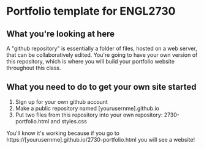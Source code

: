 # Portfolio template for ENGL2730
## What you're looking at here
A "github repository" is essentially a folder of files, hosted on a web server, that can be collaboratively edited. You're going to have your own version of this repository, which is where you will build your portfolio website throughout this class.

## What you need to do to get your own site started

1. Sign up for your own github account
2. Make a public repository named [yourusernme].github.io
3. Put two files from this repository into your own repository: 2730-portfolio.html and styles.css

You'll know it's working because if you go to https://[yourusernme].github.io/2730-portfolio.html you will see a website!
